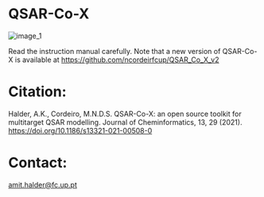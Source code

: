 # QSAR-Co-X

![image_1](https://github.com/ncordeirfcup/QSAR-Co-X/assets/68471523/f4b2c827-a602-4b04-a0a8-39f1ac3bc254)

Read the instruction manual carefully. Note that a new version of QSAR-Co-X is available at https://github.com/ncordeirfcup/QSAR_Co_X_v2
# Citation:
Halder, A.K., Cordeiro, M.N.D.S. QSAR-Co-X: an open source toolkit for multitarget QSAR modelling. Journal of Cheminformatics, 13, 29 (2021). https://doi.org/10.1186/s13321-021-00508-0
# Contact: 
amit.halder@fc.up.pt
